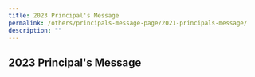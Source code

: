 ```yaml
---
title: 2023 Principal's Message
permalink: /others/principals-message-page/2021-principals-message/
description: ""
---
```

## 2023 Principal's Message


